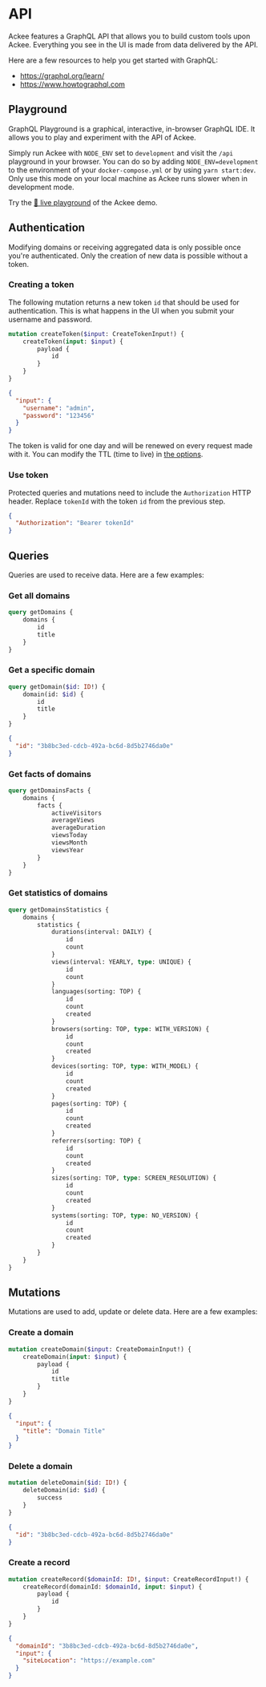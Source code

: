 # API

Ackee features a GraphQL API that allows you to build custom tools upon Ackee. Everything you see in the UI is made from data delivered by the API.

Here are a few resources to help you get started with GraphQL:

- https://graphql.org/learn/
- https://www.howtographql.com

## Playground

GraphQL Playground is a graphical, interactive, in-browser GraphQL IDE. It allows you to play and experiment with the API of Ackee.

Simply run Ackee with `NODE_ENV` set to `development` and visit the `/api` playground in your browser. You can do so by adding `NODE_ENV=development` to the environment of your `docker-compose.yml` or by using `yarn start:dev`. Only use this mode on your local machine as Ackee runs slower when in development mode.

Try the [🔮 live playground](https://demo.ackee.electerious.com/api) of the Ackee demo.

## Authentication

Modifying domains or receiving aggregated data is only possible once you're authenticated. Only the creation of new data is possible without a token.

### Creating a token

The following mutation returns a new token `id` that should be used for authentication. This is what happens in the UI when you submit your username and password.

```graphql
mutation createToken($input: CreateTokenInput!) {
	createToken(input: $input) {
		payload {
			id
		}
	}
}
```

```json
{
  "input": {
    "username": "admin",
    "password": "123456"
  }
}
```

The token is valid for one day and will be renewed on every request made with it. You can modify the TTL (time to live) in [the options](Options.md#ttl).

### Use token

Protected queries and mutations need to include the `Authorization` HTTP header. Replace `tokenId` with the token `id` from the previous step.

```json
{
  "Authorization": "Bearer tokenId"
}
```

## Queries

Queries are used to receive data. Here are a few examples:

### Get all domains

```graphql
query getDomains {
	domains {
		id
		title
	}
}
```

### Get a specific domain

```graphql
query getDomain($id: ID!) {
	domain(id: $id) {
		id
		title
	}
}
```

```json
{
  "id": "3b8bc3ed-cdcb-492a-bc6d-8d5b2746da0e"
}
```

### Get facts of domains

```graphql
query getDomainsFacts {
	domains {
		facts {
			activeVisitors
			averageViews
			averageDuration
			viewsToday
			viewsMonth
			viewsYear
		}
	}
}
```

### Get statistics of domains

```graphql
query getDomainsStatistics {
	domains {
		statistics {
			durations(interval: DAILY) {
				id
				count
			}
			views(interval: YEARLY, type: UNIQUE) {
				id
				count
			}
			languages(sorting: TOP) {
				id
				count
				created
			}
			browsers(sorting: TOP, type: WITH_VERSION) {
				id
				count
				created
			}
			devices(sorting: TOP, type: WITH_MODEL) {
				id
				count
				created
			}
			pages(sorting: TOP) {
				id
				count
				created
			}
			referrers(sorting: TOP) {
				id
				count
				created
			}
			sizes(sorting: TOP, type: SCREEN_RESOLUTION) {
				id
				count
				created
			}
			systems(sorting: TOP, type: NO_VERSION) {
				id
				count
				created
			}
		}
	}
}
```

## Mutations

Mutations are used to add, update or delete data. Here are a few examples:

### Create a domain

```graphql
mutation createDomain($input: CreateDomainInput!) {
	createDomain(input: $input) {
		payload {
			id
			title
		}
	}
}
```

```json
{
  "input": {
    "title": "Domain Title"
  }
}
```

### Delete a domain

```graphql
mutation deleteDomain($id: ID!) {
	deleteDomain(id: $id) {
		success
	}
}
```

```json
{
  "id": "3b8bc3ed-cdcb-492a-bc6d-8d5b2746da0e"
}
```

### Create a record

```graphql
mutation createRecord($domainId: ID!, $input: CreateRecordInput!) {
	createRecord(domainId: $domainId, input: $input) {
		payload {
			id
		}
	}
}
```

```json
{
  "domainId": "3b8bc3ed-cdcb-492a-bc6d-8d5b2746da0e",
  "input": {
    "siteLocation": "https://example.com"
  }
}
```